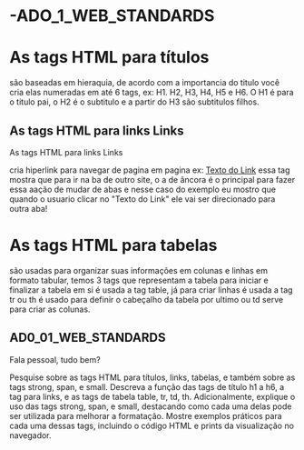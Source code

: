 # -ADO_1_WEB_STANDARDS

# As tags HTML para títulos

 são baseadas em hieraquia, de acordo com a importancia do titulo você cria elas numeradas em até 6 tags, ex: H1. H2, H3, H4, H5 e H6. O H1 é para o titulo pai, o H2 é o subtitulo e a partir do H3 são subtitulos filhos. 

## As tags HTML para links Links

 As tags HTML para links Links </h1> <p> cria hiperlink para navegar de pagina em pagina ex: <a href="https://www.exemplo.com">Texto do Link</a> essa tag mostra que para ir na ba de outro site, o a de âncora é o principal para fazer essa aação de mudar de abas  e nesse caso do exemplo eu mostro que quando o usuario clicar no "Texto do Link" ele vai ser direcionado para outra aba!

# As tags HTML para tabelas
são usadas para organizar suas informações em colunas e linhas em formato tabular, temos 3 tags que representam a tabela para iniciar e finalizar a tabela em si é usada a tag table, já para criar linhas é usada a tag tr ou th é usado para definir o cabeçalho da tabela por ultimo ou td  serve para criar as colunas. 


## AD0_01_WEB_STANDARDS

Fala pessoal, tudo bem? 

Pesquise sobre as tags HTML para títulos, links, tabelas, e também sobre as tags  strong, span, e small. 
Descreva a função das tags de título h1 a h6, a tag <a> para links, e as tags de tabela table, tr, td, th.
Adicionalmente, explique o uso das tags strong, span, e small, destacando como cada uma delas pode ser utilizada para melhorar a formatação.
Mostre exemplos práticos para cada uma dessas tags, incluindo o código HTML e prints da visualização no navegador. 























